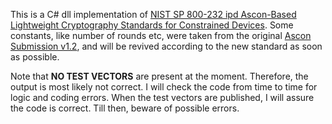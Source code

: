 This is a C# dll implementation of [NIST SP 800-232 ipd Ascon-Based Lightweight Cryptography Standards for Constrained Devices](https://nvlpubs.nist.gov/nistpubs/SpecialPublications/NIST.SP.800-232.ipd.pdf). Some constants, like number of rounds etc, were taken from the original [Ascon Submission v1.2](https://link.springer.com/content/pdf/10.1007/s00145-021-09398-9.pdf), and will be revived according to the new standard as soon as possible.

Note that **NO TEST VECTORS** are present at the moment. Therefore, the output is most likely not correct. I will check the code from time to time for logic and coding errors. When the test vectors are published,  I will assure the code is correct. Till then, beware of possible errors.
